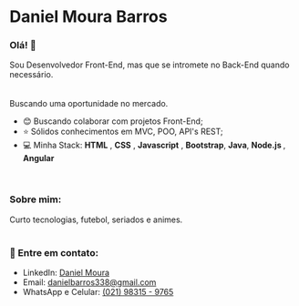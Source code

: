 # Daniel Moura Barros

### Olá! :wave:
Sou Desenvolvedor Front-End, mas que se intromete no Back-End quando necessário.<br>
<br><br>
Buscando uma oportunidade no mercado.
<br>
 - :blush: Buscando colaborar com projetos Front-End;
 - :star: Sólidos conhecimentos em MVC, POO, API's REST;
 - :computer: Minha Stack: <strong>HTML</strong> , <strong>CSS</strong> , <strong>Javascript</strong> , <strong>Bootstrap</strong>, <strong>Java</strong>, <strong> Node.js </strong>, <strong>Angular</strong>
<br>
 
### Sobre mim:
Curto tecnologias, futebol, seriados e animes.<br>
<br>
### :email: Entre em contato:
 - LinkedIn: [Daniel Moura](https://www.linkedin.com/in/danielmouradev/)
 - Email: danielbarros338@gmail.com
 - WhatsApp e Celular: [(021) 98315 - 9765](https://api.whatsapp.com/send?phone=5521983159765) 

